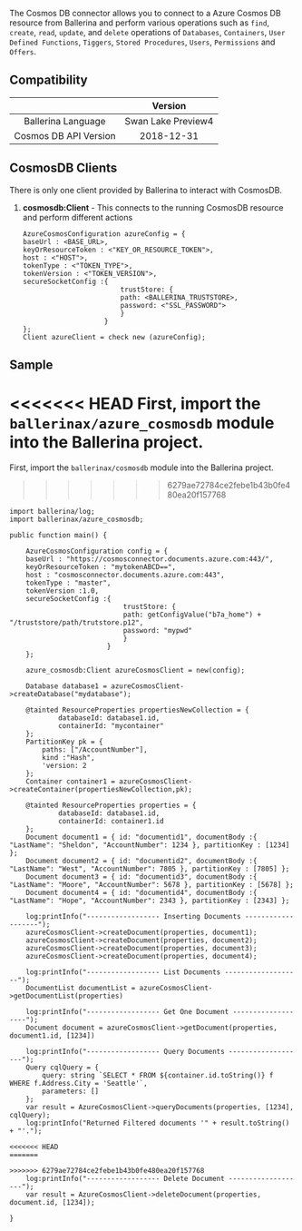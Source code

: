 The Cosmos DB connector allows you to connect to a Azure Cosmos DB resource from Ballerina and perform various operations such as  `find`, `create`, `read`, `update`, and `delete` operations of `Databases`, `Containers`, `User Defined Functions`, `Tiggers`, `Stored Procedures`, `Users`, `Permissions` and `Offers`.

## Compatibility

|                             |       Version               |
|:---------------------------:|:---------------------------:|
| Ballerina Language          | Swan Lake Preview4          |
| Cosmos DB API Version       | 2018-12-31                  |

## CosmosDB Clients

There is only one client provided by Ballerina to interact with CosmosDB.

1. **cosmosdb:Client** - This connects to the running CosmosDB resource and perform different actions

    ```ballerina
    AzureCosmosConfiguration azureConfig = {
    baseUrl : <BASE_URL>, 
    keyOrResourceToken : <"KEY_OR_RESOURCE_TOKEN">, 
    host : <"HOST">, 
    tokenType : <"TOKEN_TYPE">, 
    tokenVersion : <"TOKEN_VERSION">, 
    secureSocketConfig :{
                            trustStore: {
                            path: <BALLERINA_TRUSTSTORE>, 
                            password: <"SSL_PASSWORD">
                            }
                        }
    };
    Client azureClient = check new (azureConfig);
    ```
  
## Sample

<<<<<<< HEAD
First, import the `ballerinax/azure_cosmosdb` module into the Ballerina project.
=======
First, import the `ballerinax/cosmosdb` module into the Ballerina project.
>>>>>>> 6279ae72784ce2febe1b43b0fe480ea20f157768

```ballerina
import ballerina/log;
import ballerinax/azure_cosmosdb;

public function main() {

    AzureCosmosConfiguration config = {
    baseUrl : "https://cosmosconnector.documents.azure.com:443/", 
    keyOrResourceToken : "mytokenABCD==", 
    host : "cosmosconnector.documents.azure.com:443", 
    tokenType : "master", 
    tokenVersion :1.0, 
    secureSocketConfig :{
                            trustStore: {
                            path: getConfigValue("b7a_home") + "/truststore/path/trutstore.p12", 
                            password: "mypwd"
                            }
                        }
    };

    azure_cosmosdb:Client azureCosmosClient = new(config);

    Database database1 = azureCosmosClient->createDatabase("mydatabase");

    @tainted ResourceProperties propertiesNewCollection = {
            databaseId: database1.id, 
            containerId: "mycontainer"
    };
    PartitionKey pk = {
        paths: ["/AccountNumber"], 
        kind :"Hash", 
        'version: 2
    };
    Container container1 = azureCosmosClient->createContainer(propertiesNewCollection,pk);

    @tainted ResourceProperties properties = {
            databaseId: database1.id, 
            containerId: container1.id
    };
    Document document1 = { id: "documentid1", documentBody :{ "LastName": "Sheldon", "AccountNumber": 1234 }, partitionKey : [1234] };
    Document document2 = { id: "documentid2", documentBody :{ "LastName": "West", "AccountNumber": 7805 }, partitionKey : [7805] };
    Document document3 = { id: "documentid3", documentBody :{ "LastName": "Moore", "AccountNumber": 5678 }, partitionKey : [5678] };
    Document document4 = { id: "documentid4", documentBody :{ "LastName": "Hope", "AccountNumber": 2343 }, partitionKey : [2343] };

    log:printInfo("------------------ Inserting Documents -------------------");
    azureCosmosClient->createDocument(properties, document1);
    azureCosmosClient->createDocument(properties, document2);
    azureCosmosClient->createDocument(properties, document3);
    azureCosmosClient->createDocument(properties, document4);
  
    log:printInfo("------------------ List Documents -------------------");
    DocumentList documentList = azureCosmosClient->getDocumentList(properties)

    log:printInfo("------------------ Get One Document -------------------");
    Document document = azureCosmosClient->getDocument(properties, document1.id, [1234])

    log:printInfo("------------------ Query Documents -------------------");
    Query cqlQuery = {
        query: string `SELECT * FROM ${container.id.toString()} f WHERE f.Address.City = 'Seattle'`, 
        parameters: []
    };
    var result = AzureCosmosClient->queryDocuments(properties, [1234], cqlQuery);     
    log:printInfo("Returned Filtered documents '" + result.toString() + "'.");

<<<<<<< HEAD
=======

>>>>>>> 6279ae72784ce2febe1b43b0fe480ea20f157768
    log:printInfo("------------------ Delete Document -------------------");
    var result = AzureCosmosClient->deleteDocument(properties, document.id, [1234]);  

}
```